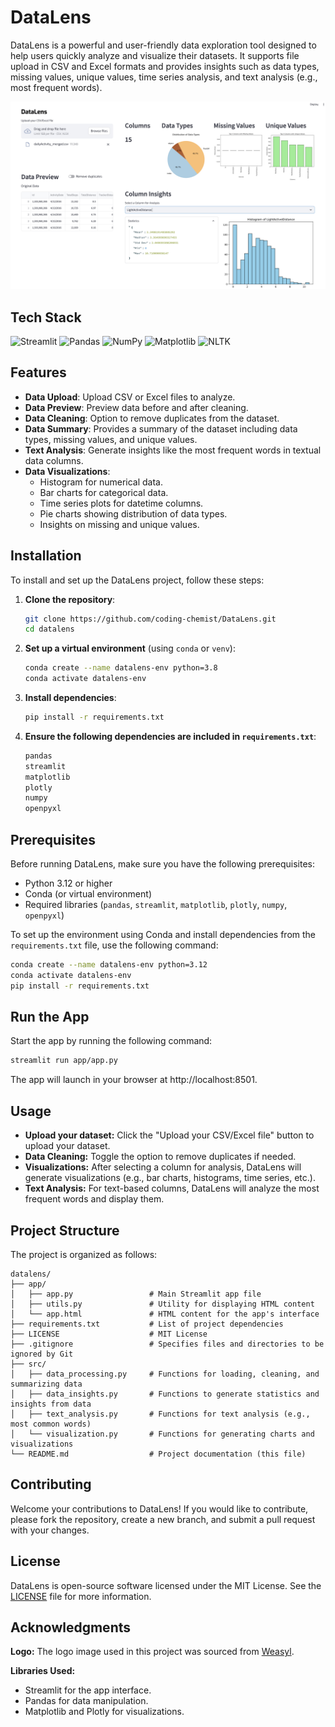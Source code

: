 # DataLens
DataLens is a powerful and user-friendly data exploration tool designed to help users quickly analyze and visualize their datasets. It supports file upload in CSV and Excel formats and provides insights such as data types, missing values, unique values, time series analysis, and text analysis (e.g., most frequent words).

![DataLens](image.png)

## Tech Stack

![Streamlit](https://img.shields.io/badge/Streamlit-1.40.2-red?logo=streamlit)  ![Pandas](https://img.shields.io/badge/Pandas-2.2.3-blue?logo=pandas)  ![NumPy](https://img.shields.io/badge/NumPy-2.1.3-teal?logo=numpy)  ![Matplotlib](https://img.shields.io/badge/Matplotlib-3.9.2-orange?logo=python)  ![NLTK](https://img.shields.io/badge/NLTK-3.9.1-green?logo=python)


## Features

- **Data Upload**: Upload CSV or Excel files to analyze.
- **Data Preview**: Preview data before and after cleaning.
- **Data Cleaning**: Option to remove duplicates from the dataset.
- **Data Summary**: Provides a summary of the dataset including data types, missing values, and unique values.
- **Text Analysis**: Generate insights like the most frequent words in textual data columns.
- **Data Visualizations**:
  - Histogram for numerical data.
  - Bar charts for categorical data.
  - Time series plots for datetime columns.
  - Pie charts showing distribution of data types.
  - Insights on missing and unique values.

## Installation

To install and set up the DataLens project, follow these steps:

1. **Clone the repository**:
    ```bash
    git clone https://github.com/coding-chemist/DataLens.git
    cd datalens
    ```

2. **Set up a virtual environment** (using `conda` or `venv`):
    ```bash
    conda create --name datalens-env python=3.8
    conda activate datalens-env
    ```

3. **Install dependencies**:
    ```bash
    pip install -r requirements.txt
    ```

4. **Ensure the following dependencies are included in `requirements.txt`**:
    ```txt
    pandas
    streamlit
    matplotlib
    plotly
    numpy
    openpyxl
    ```

## Prerequisites

Before running DataLens, make sure you have the following prerequisites:

- Python 3.12 or higher
- Conda (or virtual environment)
- Required libraries (`pandas`, `streamlit`, `matplotlib`, `plotly`, `numpy`, `openpyxl`)

To set up the environment using Conda and install dependencies from the `requirements.txt` file, use the following command:

```bash
conda create --name datalens-env python=3.12
conda activate datalens-env
pip install -r requirements.txt
```
## Run the App
Start the app by running the following command:

```bash
streamlit run app/app.py
```
The app will launch in your browser at http://localhost:8501.

## Usage
- **Upload your dataset:** Click the "Upload your CSV/Excel file" button to upload your dataset.
- **Data Cleaning:** Toggle the option to remove duplicates if needed.
- **Visualizations:** After selecting a column for analysis, DataLens will generate visualizations (e.g., bar charts, histograms, time series, etc.).
- **Text Analysis:** For text-based columns, DataLens will analyze the most frequent words and display them.

## Project Structure
The project is organized as follows:

```tree
datalens/
├── app/
│   ├── app.py                 # Main Streamlit app file
│   ├── utils.py               # Utility for displaying HTML content
│   └── app.html               # HTML content for the app's interface
├── requirements.txt           # List of project dependencies
├── LICENSE                    # MIT License
├── .gitignore                 # Specifies files and directories to be ignored by Git
├── src/
│   ├── data_processing.py     # Functions for loading, cleaning, and summarizing data
│   ├── data_insights.py       # Functions to generate statistics and insights from data
│   ├── text_analysis.py       # Functions for text analysis (e.g., most common words)
│   └── visualization.py       # Functions for generating charts and visualizations
└── README.md                  # Project documentation (this file)
```


## Contributing
Welcome your contributions to DataLens! If you would like to contribute, please fork the repository, create a new branch, and submit a pull request with your changes.

## License
DataLens is open-source software licensed under the MIT License. See the [LICENSE](LICENSE) file for more information.

## Acknowledgments
**Logo:** The logo image used in this project was sourced from [Weasyl](https://cdn.weasyl.com/~ley/submissions/524374/ca8423f69f9347a4943e373d5a2bf3cdede228ea8347e1fefcef0ef700934df2/ley-camera-lens-illustrator.png).

**Libraries Used:**
- Streamlit for the app interface.
- Pandas for data manipulation.
- Matplotlib and Plotly for visualizations.